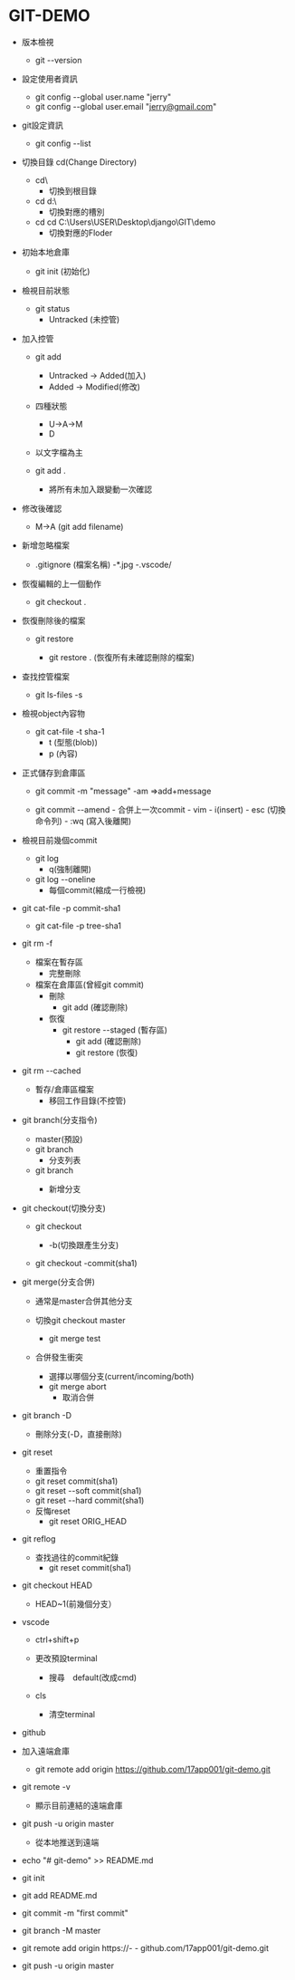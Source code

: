 # GIT-DEMO

- 版本檢視
	- git --version	

- 設定使用者資訊 
	- git config --global user.name "jerry"
	- git config --global user.email "jerry@gmail.com"


- git設定資訊
	- git config --list

- 切換目錄 cd(Change Directory)
	- cd\
		- 切換到根目錄
	- cd d:\
		- 切換對應的槽別
	- cd cd C:\Users\USER\Desktop\django\GIT\demo
		- 切換對應的Floder


- 初始本地倉庫
	- git init (初始化)

- 檢視目前狀態
	- git status
		- Untracked (未控管)

- 加入控管
	- git add <filename>
		- Untracked -> Added(加入)
		- Added -> Modified(修改)

	- 四種狀態
		- U->A->M
		- D

	- 以文字檔為主

	- git add .
		- 將所有未加入跟變動一次確認

- 修改後確認
	- M->A (git add filename)


- 新增忽略檔案
	- .gitignore  (檔案名稱)
		-*.jpg
		-.vscode/


- 恢復編輯的上一個動作
	- git checkout .


- 恢復刪除後的檔案
	- git restore <filename>
		- git restore . (恢復所有未確認刪除的檔案)
	

- 查找控管檔案
	- git ls-files -s


- 檢視object內容物
	- git cat-file -t sha-1
		- t (型態(blob))
		- p (內容)


- 正式儲存到倉庫區
	- git commit -m "message"
		     -am  =>add+message

	- git commit --amend
			- 合併上一次commit 
			- vim
				- i(insert)
				- esc (切換命令列)
				- :wq (寫入後離開)				


- 檢視目前幾個commit 
	- git log
		- q(強制離開)
	- git log --oneline
		- 每個commit(縮成一行檢視)

	

- git cat-file -p commit-sha1
	- git cat-file -p tree-sha1
	

- git rm -f  
	- 檔案在暫存區
		- 完整刪除
	- 檔案在倉庫區(曾經git commit)
		- 刪除
			- git add (確認刪除)
		- 恢復
			- git restore --staged (暫存區)
				- git add (確認刪除)
				- git restore (恢復)	
	
- git rm --cached <filename> 
	- 暫存/倉庫區檔案
		- 移回工作目錄(不控管)

- git branch(分支指令)
	- master(預設)
	- git branch 
		- 分支列表
	- git branch <branch-name>
		- 新增分支
	
- git checkout(切換分支)
	- git checkout <branch-name>
		- -b(切換跟產生分支)

	- git checkout -commit(sha1)

- git merge(分支合併)
	- 通常是master合併其他分支
	- 切換git checkout master
		- git merge test

	- 合併發生衝突
		- 選擇以哪個分支(current/incoming/both)
		- git merge abort 
			- 取消合併

- git branch -D <branch-name>
	- 刪除分支(-D，直接刪除)


- git reset 
	- 重置指令
	- git reset commit(sha1) 
	- git reset --soft commit(sha1) 
	- git reset --hard commit(sha1) 
	- 反悔reset
		- git reset ORIG_HEAD
		
		
- git reflog
	- 查找過往的commit紀錄
		- git reset commit(sha1) 

- git checkout HEAD
	- HEAD~1(前幾個分支）



- vscode
	- ctrl+shift+p
	- 更改預設terminal
		- 搜尋　default(改成cmd)

	- cls
		- 清空terminal

- github

- 加入遠端倉庫
	- git remote add origin https://github.com/17app001/git-demo.git


- git remote -v
	- 顯示目前連結的遠端倉庫

- git push -u origin master
	- 從本地推送到遠端





- echo "# git-demo" >> README.md
- git init
- git add README.md
- git commit -m "first commit"
- git branch -M master
- git remote add origin https://- - github.com/17app001/git-demo.git
- git push -u origin master
	
	

